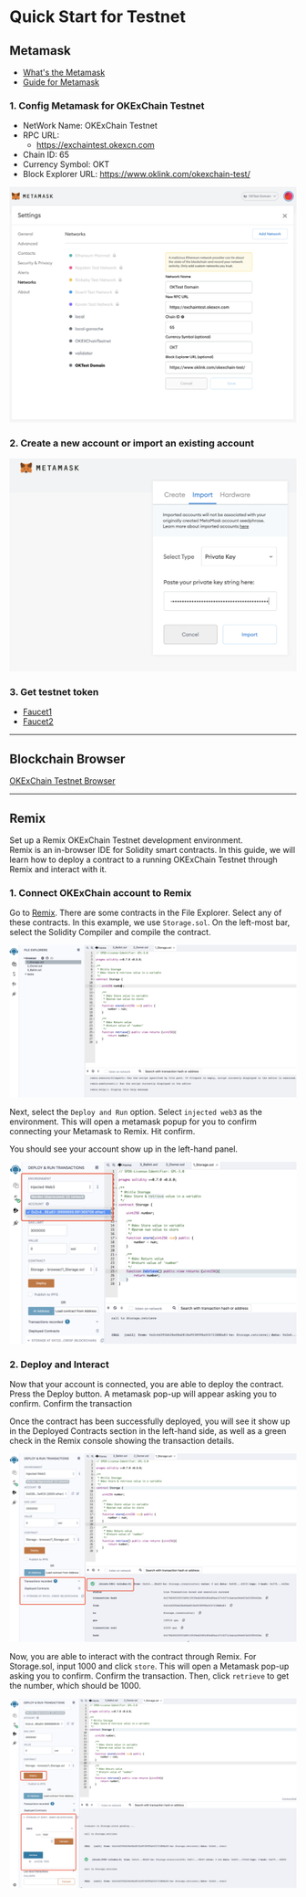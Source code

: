 # Quick Start for Testnet
## Metamask
- [What's the Metamask](https://metamask.io/index.html)
- [Guide for Metamask](https://docs.metamask.io/guide/)

### 1. Config Metamask for OKExChain Testnet

- NetWork Name: OKExChain Testnet
- RPC URL: 
    - https://exchaintest.okexcn.com
- Chain ID: 65
- Currency Symbol: OKT
- Block Explorer URL: https://www.oklink.com/okexchain-test/

![avatar](../img/metamask-01.jpg)

### 2. Create a new account or import an existing account
![avatar](../img/metamask-01-2.png)

### 3. Get testnet token
- [Faucet1](https://gitter.im/okexchain-testnet/faucet)
- [Faucet2](https://www.okex.com/drawdex)

___
## Blockchain Browser
[OKExChain Testnet Browser](https://www.oklink.com/okexchain-test)
___

## Remix
Set up a Remix OKExChain Testnet development environment.    
Remix is an in-browser IDE for Solidity smart contracts. In this guide, we will learn how to deploy a contract to a running OKExChain Testnet through Remix and interact with it.   
### 1. Connect OKExChain account to Remix
Go to [Remix](http://remix.ethereum.org/). There are some contracts in the File Explorer. Select any of these contracts. In this example, we use `Storage.sol`. On the left-most bar, select the Solidity Compiler and compile the contract.


![avatar](../img/metamask-02.png)

Next, select the `Deploy and Run` option. Select `injected web3` as the environment. This will open a metamask popup for you to confirm connecting your Metamask to Remix. Hit confirm.

You should see your account show up in the left-hand panel.

![avatar](../img/metamask-03.png)


### 2. Deploy and Interact
Now that your account is connected, you are able to deploy the contract. Press the Deploy button. A metamask pop-up will appear asking you to confirm. Confirm the transaction   

Once the contract has been successfully deployed, you will see it show up in the Deployed Contracts section in the left-hand side, as well as a green check in the Remix console showing the transaction details.   

![avatar](../img/metamask-04.png)


Now, you are able to interact with the contract through Remix. For Storage.sol, input 1000 and click `store`. This will open a Metamask pop-up asking you to confirm. Confirm the transaction. Then, click `retrieve` to get the number, which should be 1000.

![avatar](../img/metamask-05.png)



